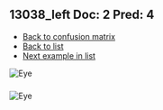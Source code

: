 ## 13038_left Doc: 2 Pred: 4
- [Back to confusion matrix](https://github.com/juliandewit/kaggle_retinopathy/blob/master/matrix.md)
- [Back to list](https://github.com/juliandewit/kaggle_retinopathy/blob/master/lists/24/list.md)
- [Next example in list](https://github.com/juliandewit/kaggle_retinopathy/blob/master/lists/24/13/13534_left.md)

![Eye](https://retinopaty.blob.core.windows.net/size1024/13038_left_2.jpeg)

### 

![Eye]()
